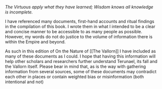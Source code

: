 *The Virtuous apply what they have learned; Wisdom knows all knowledge is*
*incomplete.*

I have referenced many documents, first-hand accounts and ritual findings in
the compilation of this book. I wrote them in what I intended to be a clear and
concise manner to be accessible to as many people as possible. However, my
words do not do justice to the volume of information there is within the Empire
and beyond.

As such in this edition of On the Nature of [[The Vallorn]] I have included as many of these documents as I could. I hope that having this information will help other scholars and
researchers further understand Terunael, its fall and the Vallorn itself. Please bear in mind that, as is the way with gathering information from several sources, some of these documents may contradict each other in places or contain weighted bias or misinformation (both intentional and not)
